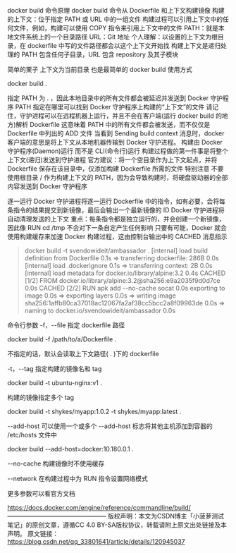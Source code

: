 docker build 命令原理
docker build 命令从 Dockerfile 和上下文构建镜像
构建的上下文：位于指定 PATH 或 URL 中的一组文件
构建过程可以引用上下文中的任何文件，例如，构建可以使用 COPY 指令来引用上下文中的文件
PATH：就是本地文件系统上的一个目录路径
URL：Git 地址
个人理解：以设置的上下文为根目录，在 dockerfile 中写的文件路径都会以这个上下文开始找
构建上下文是递归处理的
PATH 包含任何子目录，URL 包含 repository 及其子模块

简单的栗子
上下文为当前目录
也是最简单的 docker build 使用方式

docker build .

指定 PATH 为  .  ，因此本地目录中的所有文件都会被延迟并发送到 Docker 守护程序
PATH 指定在哪里可以找到 Docker 守护程序上构建的“上下文”的文件
请记住，守护进程可以在远程机器上运行，并且不会在客户端(运行 docker build 的地方)解析 Dockerfile
这意味着 PATH 中的所有文件都会被发送，而不仅仅是 Dockerfile 中列出的 ADD 文件
当看到 Sending build context 消息时，docker 客户端的意思是将上下文从本地机器传输到 Docker 守护进程。
构建由 Docker 守护程序(Daemon)运行
而不是 CLI(命令行)运行
构建过程做的第一件事是将整个上下文(递归)发送到守护进程
官方建议：将一个空目录作为上下文起点，并将 Dockerfile 保存在该目录中，仅添加构建 Dockerfile 所需的文件
特别注意
不要使用根目录  /  作为构建上下文的 PATH，因为会导致构建时，将硬盘驱动器的全部内容发送到 Docker 守护程序

逐一运行
Docker 守护进程将逐一运行 Dockerfile 中的指令，如有必要，会将每条指令的结果提交到新镜像，最后会输出一个最新镜像的 ID
Docker 守护进程将自动清理发送的上下文
重点：每条指令都是独立运行的，并会创建一个新镜像，因此像 RUN cd /tmp 不会对下一条自定产生任何影响
只要有可能，Docker 就会使用构建缓存来加速 Docker 构建过程，这由控制台输出中的 CACHED 消息指示
 > docker build -t svendowideit/ambassador .
 >  [internal] load build definition from Dockerfile                       0.1s
 >  => transferring dockerfile: 286B                                       0.0s
 >  [internal] load .dockerignore                                          0.1s
 >  => transferring context: 2B                                            0.0s
 >  [internal] load metadata for docker.io/library/alpine:3.2              0.4s
 >  CACHED [1/2] FROM docker.io/library/alpine:3.2@sha256:e9a2035f9d0d7ce  0.0s
 >  CACHED [2/2] RUN apk add --no-cache socat                              0.0s
 >  exporting to image                                                     0.0s
 >  => exporting layers                                                    0.0s
 >  => writing image sha256:1affb80ca37018ac12067fa2af38cc5bcc2a8f09963de  0.0s
 >  => naming to docker.io/svendowideit/ambassador                         0.0s

命令行参数
-f，--file
指定 dockerfile 路径

docker build -f /path/to/a/Dockerfile .

不指定的话，默认会读取上下文路径(  .  )下的 dockerfile

-t，--tag
指定构建的镜像名和 tag

docker build -t ubuntu-nginx:v1 . 

构建的镜像指定多个 tag

docker build -t shykes/myapp:1.0.2 -t shykes/myapp:latest .

--add-host
可以使用一个或多个 --add-host 标志将其他主机添加到容器的 /etc/hosts 文件中

docker build --add-host=docker:10.180.0.1 .

--no-cache
构建镜像时不使用缓存

--network
在构建过程中为 RUN 指令设置网络模式

更多参数可以看官方文档

https://docs.docker.com/engine/reference/commandline/build/
————————————————
版权声明：本文为CSDN博主「小菠萝测试笔记」的原创文章，遵循CC 4.0 BY-SA版权协议，转载请附上原文出处链接及本声明。
原文链接：https://blog.csdn.net/qq_33801641/article/details/120945037